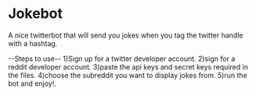 # Jokebot
A nice twitterbot that will send you jokes when you tag the twitter handle with a hashtag.

--Steps to use--
1)Sign up for a twitter developer account.
2)sign for a reddit developer account.
3)paste the api keys and secret keys required in the files.
4)choose the subreddit you want to display jokes from.
5)run the bot and enjoy!.
